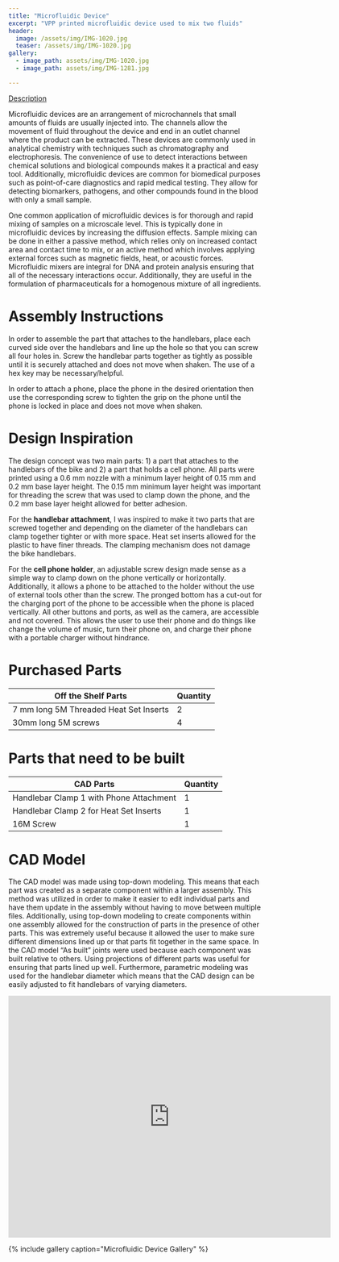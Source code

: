 ```yaml
---
title: "Microfluidic Device"
excerpt: "VPP printed microfluidic device used to mix two fluids"
header:
  image: /assets/img/IMG-1020.jpg
  teaser: /assets/img/IMG-1020.jpg
gallery:
  - image_path: assets/img/IMG-1020.jpg
  - image_path: assets/img/IMG-1281.jpg

---
```


<ins>Description</ins>

Microfluidic devices are an arrangement of microchannels that small amounts of fluids are usually injected into. The channels allow the movement of fluid throughout the device and end in an outlet channel where the product can be extracted. These devices are commonly used in analytical chemistry with techniques such as chromatography and electrophoresis. The convenience of use to detect interactions between chemical solutions and biological compounds makes it a practical and easy tool. Additionally, microfluidic devices are common for biomedical purposes such as point-of-care diagnostics and rapid medical testing. They allow for detecting biomarkers, pathogens, and other compounds found in the blood with only a small sample. 

One common application of microfluidic devices is for thorough and rapid mixing of samples on a microscale level. This is typically done in microfluidic devices by increasing the diffusion effects. Sample mixing can be done in either a passive method, which relies only on increased contact area and contact time to mix, or an active method which involves applying external forces such as magnetic fields, heat, or acoustic forces. Microfluidic mixers are integral for DNA and protein analysis ensuring that all of the necessary interactions occur. Additionally, they are useful in the formulation of pharmaceuticals for a homogenous mixture of all ingredients. 



# Assembly Instructions
In order to assemble the part that attaches to the handlebars, place each curved side over the handlebars and line up the hole so that you can screw all four holes in. Screw the handlebar parts together as tightly as possible until it is securely attached and does not move when shaken. The use of a hex key may be necessary/helpful. 

In order to attach a phone, place the phone in the desired orientation then use the corresponding screw to tighten the grip on the phone until the phone is locked in place and does not move when shaken. 

# Design Inspiration
The design concept was two main parts: 1) a part that attaches to the handlebars of the bike and 2) a part that holds a cell phone. All parts were printed using a 0.6 mm nozzle with a minimum layer height of 0.15 mm and 0.2 mm base layer height. The 0.15 mm minimum layer height was important for threading the screw that was used to clamp down the phone, and the 0.2 mm base layer height allowed for better adhesion. 

For the **handlebar attachment**, I was inspired to make it two parts that are screwed together and depending on the diameter of the handlebars can clamp together tighter or with more space. Heat set inserts allowed for the plastic to have finer threads. The clamping mechanism does not damage the bike handlebars. 

For the **cell phone holder**, an adjustable screw design made sense as a simple way to clamp down on the phone vertically or horizontally. Additionally, it allows a phone to be attached to the holder without the use of external tools other than the screw. The pronged bottom has a cut-out for the charging port of the phone to be accessible when the phone is placed vertically. All other buttons and ports, as well as the camera, are accessible and not covered. This allows the user to use their phone and do things like change the volume of music, turn their phone on, and charge their phone with a portable charger without hindrance.

# Purchased Parts 

| Off the Shelf Parts  | Quantity  | 
| ------------- | ------------- | 
| 7 mm long 5M Threaded Heat Set Inserts | 2  | 
| 30mm long 5M screws  | 4  | 

# Parts that need to be built

| CAD Parts  | Quantity  | 
| ------------- | ------------- | 
| Handlebar Clamp 1 with Phone Attachment  | 1  | 
| Handlebar Clamp 2 for Heat Set Inserts| 1  | 
| 16M Screw  | 1  | 

# CAD Model
The CAD model was made using top-down modeling. This means that each part was created as a separate component within a larger assembly. This method was utilized in order to make it easier to edit individual parts and have them update in the assembly without having to move between multiple files. Additionally, using top-down modeling to create components within one assembly allowed for the construction of parts in the presence of other parts. This was extremely useful because it allowed the user to make sure different dimensions lined up or that parts fit together in the same space. In the CAD model “As built” joints were used because each component was built relative to others. Using projections of different parts was useful for ensuring that parts lined up well. Furthermore, parametric modeling was used for the handlebar diameter which means that the CAD design can be easily adjusted to fit handlebars of varying diameters.

<iframe src="https://vanderbilt643.autodesk360.com/shares/public/SH512d4QTec90decfa6eea03d13de859ed90?mode=embed" width="640" height="480" allowfullscreen="true" webkitallowfullscreen="true" mozallowfullscreen="true"  frameborder="0"></iframe>



{% include gallery caption="Microfluidic Device Gallery" %}
